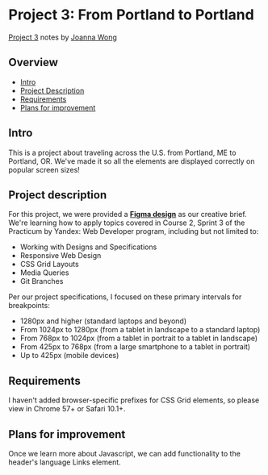 # Project 3: From Portland to Portland

[Project 3](https://joandez.github.io/web_project_3/) notes by [Joanna Wong](https://github.com/joandez/)

## Overview
* [Intro](#intro)
* [Project Description](#project-description)
* [Requirements](#requirements)
* [Plans for improvement](#plans-for-improvement)

## Intro

This is a project about traveling across the U.S. from Portland, ME to Portland, OR. We've made it so all the elements are displayed correctly on popular screen sizes!

## Project description

For this project, we were provided a **[Figma design](https://www.figma.com/file/xM9rNsdK4iNcFJmDZho3Aw/Sprint-3%3A-From-Portland-to-Portland-%2F-desktop-%2B-mobile?node-id=500%3A0)** as our creative brief. We're learning how to apply topics covered in Course 2, Sprint 3 of the Practicum by Yandex: Web Developer program, including but not limited to:
* Working with Designs and Specifications
* Responsive Web Design
* CSS Grid Layouts
* Media Queries
* Git Branches

Per our project specifications, I focused on these primary intervals for breakpoints:
* 1280px and higher (standard laptops and beyond)
* From 1024px to 1280px (from a tablet in landscape to a standard laptop)
* From 768px to 1024px (from a tablet in portrait to a tablet in landscape)
* From 425px to 768px (from a large smartphone to a tablet in portrait)
* Up to 425px (mobile devices)

## Requirements
I haven't added browser-specific prefixes for CSS Grid elements, so please view in Chrome 57+ or Safari 10.1+.

## Plans for improvement
Once we learn more about Javascript, we can add functionality to the header's language Links element.
